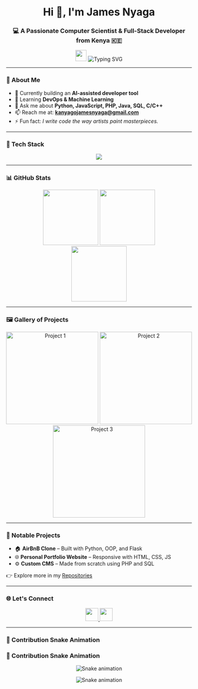 <h1 align="center">Hi 👋, I'm James Nyaga</h1>
<h3 align="center">💻 A Passionate Computer Scientist & Full-Stack Developer from Kenya 🇰🇪</h3>

<p align="center">
  <img src="https://media.giphy.com/media/hvRJCLFzcasrR4ia7z/giphy.gif" width="30"/>
  <img src="https://readme-typing-svg.demolab.com?font=Fira+Code&size=22&pause=1000&center=true&vCenter=true&width=500&lines=Code.+Create.+Innovate.;Solving+Real+World+Problems;With+Clean+Elegant+Code" alt="Typing SVG" />
</p>

---

### 🚀 About Me

- 🔭 Currently building an **AI-assisted developer tool**  
- 🌱 Learning **DevOps & Machine Learning**  
- 💬 Ask me about **Python, JavaScript, PHP, Java, SQL, C/C++**  
- 📫 Reach me at: **kanyagojamesnyaga@gmail.com**  
- ⚡ Fun fact: _I write code the way artists paint masterpieces._

---

### 🧠 Tech Stack

<div align="center">
  <img src="https://skillicons.dev/icons?i=java,python,cpp,c,html,css,js,php,sql,react" />
</div>

---

### 📊 GitHub Stats

<div align="center">
  <img src="https://github-readme-stats.vercel.app/api?username=Hugs4-Bugs&show_icons=true&theme=dracula" height="150"/>
  <img src="https://github-readme-stats.vercel.app/api/top-langs?username=Hugs4-Bugs&layout=compact&theme=dracula" height="150"/>
</div>

<div align="center">
  <img src="https://github-readme-streak-stats.herokuapp.com?user=Hugs4-Bugs&theme=radical" height="150"/>
</div>

---

### 🖼️ Gallery of Projects

<p align="center">
  <img src="https://your-image-link.com/project1.jpg" width="250" alt="Project 1"/>
  <img src="https://your-image-link.com/project2.jpg" width="250" alt="Project 2"/>
  <img src="https://your-image-link.com/project3.jpg" width="250" alt="Project 3"/>
</p>

---

### 📂 Notable Projects

- 🏠 **AirBnB Clone** – Built with Python, OOP, and Flask
- 🌐 **Personal Portfolio Website** – Responsive with HTML, CSS, JS
- ⚙️ **Custom CMS** – Made from scratch using PHP and SQL

👉 Explore more in my [Repositories](https://github.com/Hugs4-Bugs?tab=repositories)

---

### 🌐 Let's Connect

<div align="center">
  <a href="mailto:kanyagojamesnyaga@gmail.com">
    <img src="https://img.shields.io/static/v1?message=Gmail&logo=gmail&label=&color=D14836&logoColor=white&style=for-the-badge" height="35"/>
  </a>
  <a href="https://www.linkedin.com/in/kanyago-james">
    <img src="https://img.shields.io/static/v1?message=LinkedIn&logo=linkedin&label=&color=0077B5&logoColor=white&style=for-the-badge" height="35"/>
  </a>
</div>

---

### 🐍 Contribution Snake Animation

### 🐍 Contribution Snake Animation

<p align="center">
  <img src="https://raw.githubusercontent.com/Hugs4-Bugs/Hugs4-Bugs/output/snake.svg" alt="Snake animation" />
</p>



<p align="center">
  <img src="https://raw.githubusercontent.com/Hugs4-Bugs/Hugs4-Bugs/output/snake.svg" alt="Snake animation" />
</p
